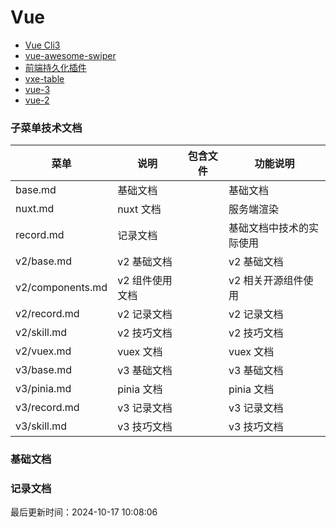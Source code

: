 <!--
 * @Author: panr99 1547177202@qq.com
 * @Date: 2024-06-24 13:51:12
 * @LastEditors: panr99 1547177202@qq.com
 * @LastEditTime: 2024-10-17 09:46:36
 * @FilePath: \docs.panrui.top\docs\vue\README.md
 * @Description: vue 相关文档
-->

# Vue

- [Vue Cli3](https://cli.vuejs.org/zh/guide/mode-and-env.html#%E6%A8%A1%E5%BC%8F)
- [vue-awesome-swiper](https://www.npmjs.com/package/vue-awesome-swiper)
- [前端持久化插件](https://github.com/robinvdvleuten/vuex-persistedstate)
- [vxe-table](https://xuliangzhan_admin.gitee.io/vxe-table/#/table/start/use)
- [vue-3](https://cn.vuejs.org/guide/introduction.html)
- [vue-2](https://v2.cn.vuejs.org/)

### 子菜单技术文档

| 菜单             | 说明            | 包含文件 | 功能说明                 |
| ---------------- | --------------- | -------- | ------------------------ |
| base.md          | 基础文档        |          | 基础文档                 |
| nuxt.md          | nuxt 文档       |          | 服务端渲染               |
| record.md        | 记录文档        |          | 基础文档中技术的实际使用 |
| v2/base.md       | v2 基础文档     |          | v2 基础文档              |
| v2/components.md | v2 组件使用文档 |          | v2 相关开源组件使用      |
| v2/record.md     | v2 记录文档     |          | v2 记录文档              |
| v2/skill.md      | v2 技巧文档     |          | v2 技巧文档              |
| v2/vuex.md       | vuex 文档       |          | vuex 文档                |
| v3/base.md       | v3 基础文档     |          | v3 基础文档              |
| v3/pinia.md      | pinia 文档      |          | pinia 文档               |
| v3/record.md     | v3 记录文档     |          | v3 记录文档              |
| v3/skill.md      | v3 技巧文档     |          | v3 技巧文档              |

### 基础文档

### 记录文档

最后更新时间：2024-10-17 10:08:06
